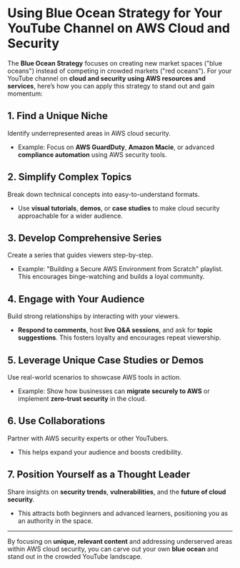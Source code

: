 # Using Blue Ocean Strategy for Your YouTube Channel on AWS Cloud and Security

The **Blue Ocean Strategy** focuses on creating new market spaces ("blue oceans") instead of competing in crowded markets ("red oceans"). For your YouTube channel on **cloud and security using AWS resources and services**, here’s how you can apply this strategy to stand out and gain momentum:

## 1. Find a Unique Niche  
Identify underrepresented areas in AWS cloud security.  
- Example: Focus on **AWS GuardDuty**, **Amazon Macie**, or advanced **compliance automation** using AWS security tools.  

## 2. Simplify Complex Topics  
Break down technical concepts into easy-to-understand formats.  
- Use **visual tutorials**, **demos**, or **case studies** to make cloud security approachable for a wider audience.  

## 3. Develop Comprehensive Series  
Create a series that guides viewers step-by-step.  
- Example: "Building a Secure AWS Environment from Scratch" playlist.  
This encourages binge-watching and builds a loyal community.

## 4. Engage with Your Audience  
Build strong relationships by interacting with your viewers.  
- **Respond to comments**, host **live Q&A sessions**, and ask for **topic suggestions**. This fosters loyalty and encourages repeat viewership.

## 5. Leverage Unique Case Studies or Demos  
Use real-world scenarios to showcase AWS tools in action.  
- Example: Show how businesses can **migrate securely to AWS** or implement **zero-trust security** in the cloud.  

## 6. Use Collaborations  
Partner with AWS security experts or other YouTubers.  
- This helps expand your audience and boosts credibility.  

## 7. Position Yourself as a Thought Leader  
Share insights on **security trends**, **vulnerabilities**, and the **future of cloud security**.  
- This attracts both beginners and advanced learners, positioning you as an authority in the space.  

---

By focusing on **unique, relevant content** and addressing underserved areas within AWS cloud security, you can carve out your own **blue ocean** and stand out in the crowded YouTube landscape.

